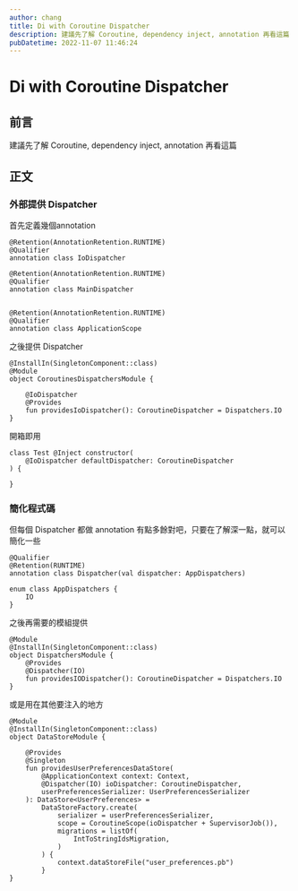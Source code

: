 ```yaml
---
author: chang
title: Di with Coroutine Dispatcher
description: 建議先了解 Coroutine, dependency inject, annotation 再看這篇
pubDatetime: 2022-11-07 11:46:24
---
```


# Di with Coroutine Dispatcher

## 前言

建議先了解 Coroutine, dependency inject, annotation 再看這篇

## 正文

### 外部提供 Dispatcher

首先定義幾個annotation

```kotlin=
@Retention(AnnotationRetention.RUNTIME)
@Qualifier
annotation class IoDispatcher

@Retention(AnnotationRetention.RUNTIME)
@Qualifier
annotation class MainDispatcher


@Retention(AnnotationRetention.RUNTIME)
@Qualifier
annotation class ApplicationScope
```

之後提供 Dispatcher

```kotlin=
@InstallIn(SingletonComponent::class)
@Module
object CoroutinesDispatchersModule {

    @IoDispatcher
    @Provides
    fun providesIoDispatcher(): CoroutineDispatcher = Dispatchers.IO
}
```

開箱即用

```kotlin=
class Test @Inject constructor(
    @IoDispatcher defaultDispatcher: CoroutineDispatcher
) {

}
```

### 簡化程式碼

但每個 Dispatcher 都做 annotation 有點多餘對吧，只要在了解深一點，就可以簡化一些

```kotlin=
@Qualifier
@Retention(RUNTIME)
annotation class Dispatcher(val dispatcher: AppDispatchers)

enum class AppDispatchers {
    IO
}
```

之後再需要的模組提供

```kotlin=
@Module
@InstallIn(SingletonComponent::class)
object DispatchersModule {
    @Provides
    @Dispatcher(IO)
    fun providesIODispatcher(): CoroutineDispatcher = Dispatchers.IO
}
```

或是用在其他要注入的地方

```kotlin=
@Module
@InstallIn(SingletonComponent::class)
object DataStoreModule {

    @Provides
    @Singleton
    fun providesUserPreferencesDataStore(
        @ApplicationContext context: Context,
        @Dispatcher(IO) ioDispatcher: CoroutineDispatcher,
        userPreferencesSerializer: UserPreferencesSerializer
    ): DataStore<UserPreferences> =
        DataStoreFactory.create(
            serializer = userPreferencesSerializer,
            scope = CoroutineScope(ioDispatcher + SupervisorJob()),
            migrations = listOf(
                IntToStringIdsMigration,
            )
        ) {
            context.dataStoreFile("user_preferences.pb")
        }
}
```
